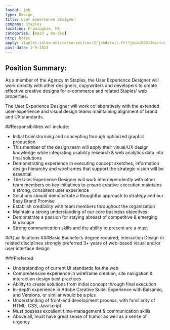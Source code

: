 ```yaml
---
layout: job
type: Design
title: User Experience Designer
company: Staples
location: Framingham, MA
categories: [main , ma-des]
http: https
apply: staples.taleo.net/careersection/2/jobdetail.ftl?job=186013&src=WorkCreative.net
post-date: 2-9-2013
---
```


## Position Summary:
As a member of the Agency at Staples, the User Experience Designer will work directly with other designers, copywriters and developers to create effective creative designs for e-commerce and related Staples’ web properties.

The User Experience Designer will work collaboratively with the extended user-experience and visual design teams maintaining alignment of brand and UX standards.

##Responsibilities will include:
* Initial brainstorming and concepting through optimized graphic production
* This member of the design team will apply their visual/UX design knowledge while integrating usability research & web analytics data into final solutions
* Demonstrating experience in executing concept sketches, information design hierarchy and wireframes that support the strategic vision will be essential
* The User Experience Designer will work interdependently with other team members on key initiatives to ensure creative execution maintains a strong, consistent user experience
* Solutions should demonstrate a thoughtful approach to strategy and our Easy Brand Promise
* Establish credibility with team members throughout the organization
* Maintain a strong understanding of our core business objectives
* Demonstrate a passion for staying abreast of competitive & emerging landscape
* Strong communication skills and the ability to present are a must
 
##Qualifications
###Basic
Bachelor’s degree required; Interaction Design or related disciplines strongly preferred 3+ years of web-based visual and/or user interface design

###Preferred
* Understanding of current UI standards for the web
* Comprehensive experience in wireframe creation, site navigation & interaction design best practices
* Ability to create solutions from initial concept through final execution
* In-depth experience in Adobe Creative Suite. Experience with Balsamiq, and Versions, or similar would be a plus
* Understanding of front-end development process, with familiarity of HTML, CSS, Javascript
* Must possess excellent time-management & communication skills
* Above all, must have great sense of humor as well as a sense of urgency 
